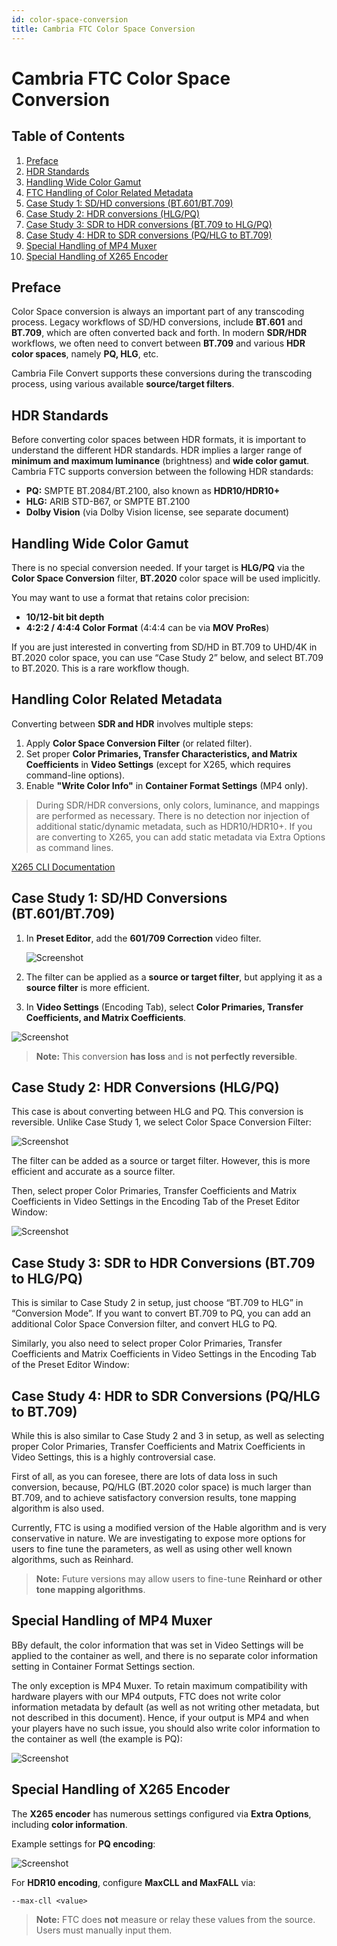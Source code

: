 ```yaml
---
id: color-space-conversion
title: Cambria FTC Color Space Conversion
---
```


# Cambria FTC Color Space Conversion


## Table of Contents

1. [Preface](#preface)
2. [HDR Standards](#hdr-standards)
3. [Handling Wide Color Gamut](#handling-wide-color-gamut)
4. [FTC Handling of Color Related Metadata](#handling-color-related-metadata)
5. [Case Study 1: SD/HD conversions (BT.601/BT.709)](#case-study-1-sdhd-conversions-bt601bt709)
6. [Case Study 2: HDR conversions (HLG/PQ)](#case-study-2-hdr-conversions-hlgpq)
7. [Case Study 3: SDR to HDR conversions (BT.709 to HLG/PQ)](#case-study-3-sdr-to-hdr-conversions-bt709-to-hlgpq)
8. [Case Study 4: HDR to SDR conversions (PQ/HLG to BT.709)](#case-study-4-hdr-to-sdr-conversions-pqhlg-to-bt709)
9. [Special Handling of MP4 Muxer](#special-handling-of-mp4-muxer)
10. [Special Handling of X265 Encoder](#special-handling-of-x265-encoder)

## Preface

Color Space conversion is always an important part of any transcoding process. Legacy workflows of SD/HD conversions, include **BT.601** and **BT.709**, which are often converted back and forth. In modern **SDR/HDR** workflows, we often need to convert between **BT.709** and various **HDR color spaces**, namely **PQ, HLG**, etc.

Cambria File Convert supports these conversions during the transcoding process, using various available **source/target filters**.

## HDR Standards

Before converting color spaces between HDR formats, it is important to understand the different HDR standards. HDR implies a larger range of **minimum and maximum luminance** (brightness) and **wide color gamut**. Cambria FTC supports conversion between the following HDR standards:

- **PQ:** SMPTE BT.2084/BT.2100, also known as **HDR10/HDR10+**
- **HLG:** ARIB STD-B67, or SMPTE BT.2100
- **Dolby Vision** (via Dolby Vision license, see separate document)

## Handling Wide Color Gamut

There is no special conversion needed. If your target is **HLG/PQ** via the **Color Space Conversion** filter, **BT.2020** color space will be used implicitly.

You may want to use a format that retains color precision:
- **10/12-bit bit depth**
- **4:2:2 / 4:4:4 Color Format** (4:4:4 can be via **MOV ProRes**)

If you are just interested in converting from SD/HD in BT.709 to UHD/4K in BT.2020 color space, you can use “Case Study 2” below, and select BT.709 to BT.2020. This is a rare workflow though.

## Handling Color Related Metadata

Converting between **SDR and HDR** involves multiple steps:

1. Apply **Color Space Conversion Filter** (or related filter).
2. Set proper **Color Primaries, Transfer Characteristics, and Matrix Coefficients** in **Video Settings** (except for X265, which requires command-line options).
3. Enable **"Write Color Info"** in **Container Format Settings** (MP4 only).

> During SDR/HDR conversions, only colors, luminance, and mappings are performed as necessary. There is no detection nor injection of additional static/dynamic metadata, such as HDR10/HDR10+. If you are converting to X265, you can add static metadata via Extra Options as command lines. 

[X265 CLI Documentation](https://x265.readthedocs.io/en/default/cli.html#vui-video-usability-information-options)

## Case Study 1: SD/HD Conversions (BT.601/BT.709)

1. In **Preset Editor**, add the **601/709 Correction** video filter.

   
   
   ![Screenshot](01_screenshot.png)
   
   

2. The filter can be applied as a **source or target filter**, but applying it as a **source filter** is more efficient.
3. In **Video Settings** (Encoding Tab), select **Color Primaries, Transfer Coefficients, and Matrix Coefficients**.


![Screenshot](02_screenshot.png)


> **Note:** This conversion **has loss** and is **not perfectly reversible**.

## Case Study 2: HDR Conversions (HLG/PQ)

This case is about converting between HLG and PQ. This conversion is reversible. Unlike Case Study 1, we select Color Space Conversion Filter:


![Screenshot](03_screenshot.png)


The filter can be added as a source or target filter. However, this is more efficient and accurate as a source filter.


Then, select proper Color Primaries, Transfer Coefficients and Matrix Coefficients in Video Settings in the Encoding Tab of the Preset Editor Window:


![Screenshot](04_screenshot.png)


## Case Study 3: SDR to HDR Conversions (BT.709 to HLG/PQ)

This is similar to Case Study 2 in setup, just choose “BT.709 to HLG” in “Conversion Mode”. If you want to convert BT.709 to PQ, you can add an additional Color Space Conversion filter, and convert HLG to PQ.

Similarly, you also need to select proper Color Primaries, Transfer Coefficients and Matrix Coefficients in Video Settings in the Encoding Tab of the Preset Editor Window:

## Case Study 4: HDR to SDR Conversions (PQ/HLG to BT.709)

While this is also similar to Case Study 2 and 3 in setup, as well as selecting proper Color Primaries, Transfer Coefficients and Matrix Coefficients in Video Settings, this is a highly controversial case.

First of all, as you can foresee, there are lots of data loss in such conversion, because, PQ/HLG (BT.2020 color space) is much larger than BT.709, and to achieve satisfactory conversion results, tone mapping algorithm is also used.

Currently, FTC is using a modified version of the Hable algorithm and is very conservative in nature. We are investigating to expose more options for users to fine tune the parameters, as well as using other well known algorithms, such as Reinhard.


> **Note:** Future versions may allow users to fine-tune **Reinhard or other tone mapping algorithms**.

## Special Handling of MP4 Muxer

BBy default, the color information that was set in Video Settings will be applied to the container as well, and there is no separate color information setting in Container Format Settings section. 


The only exception is MP4 Muxer. To retain maximum compatibility with hardware players with our MP4 outputs, FTC does not write color information metadata by default (as well as not writing other metadata, but not described in this document). Hence, if your output is MP4 and when your players have no such issue, you should also write color information to the container as well (the example is PQ):


![Screenshot](05_screenshot.png)
   

## Special Handling of X265 Encoder

The **X265 encoder** has numerous settings configured via **Extra Options**, including **color information**.

Example settings for **PQ encoding**:

   
   
   ![Screenshot](06_screenshot.png)
   
   

For **HDR10 encoding**, configure **MaxCLL and MaxFALL** via:

```
--max-cll <value>
```

> **Note:** FTC does **not** measure or relay these values from the source. Users must manually input them.
